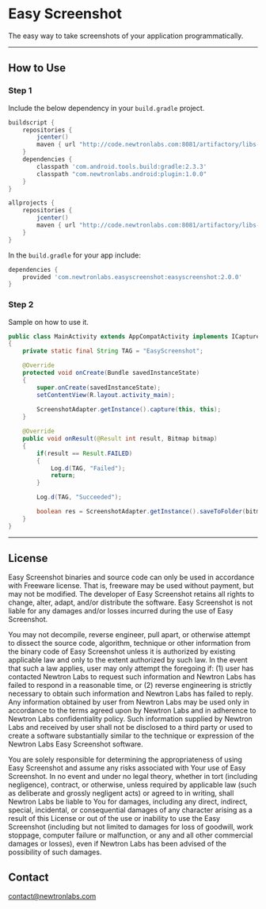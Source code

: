 # Easy Screenshot

The easy way to take screenshots of your application programmatically.

---

## How to Use 

### Step 1

Include the below dependency in your `build.gradle` project.

```gradle
buildscript {
    repositories {
        jcenter()
        maven { url "http://code.newtronlabs.com:8081/artifactory/libs-release-local" }
    }
    dependencies {
        classpath 'com.android.tools.build:gradle:2.3.3'
        classpath "com.newtronlabs.android:plugin:1.0.0"
    }
}

allprojects {
    repositories {
        jcenter()
        maven { url "http://code.newtronlabs.com:8081/artifactory/libs-release-local" }
    }
}
```

In the `build.gradle` for your app include:

```gradle
dependencies {
    provided 'com.newtronlabs.easyscreenshot:easyscreenshot:2.0.0'
}
```

### Step 2

Sample on how to use it.

```java
public class MainActivity extends AppCompatActivity implements ICaptureListener
{
    private static final String TAG = "EasyScreenshot";

    @Override
    protected void onCreate(Bundle savedInstanceState)
    {
        super.onCreate(savedInstanceState);
        setContentView(R.layout.activity_main);
        
        ScreenshotAdapter.getInstance().capture(this, this);
    }

    @Override
    public void onResult(@Result int result, Bitmap bitmap)
    {
        if(result == Result.FAILED)
        {
            Log.d(TAG, "Failed");
            return;
        }

        Log.d(TAG, "Succeeded");

        boolean res = ScreenshotAdapter.getInstance().saveToFolder(bitmap, "Screenshots", "MyScreenshot");   
    }
}
```

---

## License

Easy Screenshot binaries and source code can only be used in accordance with Freeware license. That is, freeware may be used without payment, but may not be modified. The developer of Easy Screenshot retains all rights to change, alter, adapt, and/or distribute the software. Easy Screenshot is not liable for any damages and/or losses incurred during the use of Easy Screenshot.

You may not decompile, reverse engineer, pull apart, or otherwise attempt to dissect the source code, algorithm, technique or other information from the binary code of Easy Screenshot unless it is authorized by existing applicable law and only to the extent authorized by such law. In the event that such a law applies, user may only attempt the foregoing if: (1) user has contacted Newtron Labs to request such information and Newtron Labs has failed to respond in a reasonable time, or (2) reverse engineering is strictly necessary to obtain such information and Newtron Labs has failed to reply. Any information obtained by user from Newtron Labs may be used only in accordance to the terms agreed upon by Newtron Labs and in adherence to Newtron Labs confidentiality policy. Such information supplied by Newtron Labs and received by user shall not be disclosed to a third party or used to create a software substantially similar to the technique or expression of the Newtron Labs Easy Screenshot software.

You are solely responsible for determining the appropriateness of using Easy Screenshot and assume any risks associated with Your use of Easy Screenshot. In no event and under no legal theory, whether in tort (including negligence), contract, or otherwise, unless required by applicable law (such as deliberate and grossly negligent acts) or agreed to in writing, shall Newtron Labs be liable to You for damages, including any direct, indirect, special, incidental, or consequential damages of any character arising as a result of this License or out of the use or inability to use the Easy Screenshot (including but not limited to damages for loss of goodwill, work stoppage, computer failure or malfunction, or any and all other commercial damages or losses), even if Newtron Labs has been advised of the possibility of such damages. 

## Contact

contact@newtronlabs.com
